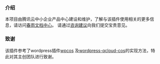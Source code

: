 ### 介绍
本项目由腾讯云中小企业产品中心建设和维护，了解与该插件使用相关的更多信息，请访问[春雨文档中心](https://openapp.qq.com/docs/Wordpress/cos.html)。
请通过[咨询建议](https://support.qq.com/products/164613)向我们提交宝贵意见。

### 致谢
该插件参考了wordpress插件[wpcos](https://github.com/lezaiyun/wpcos)
及[wordpress-qcloud-cos](https://github.com/sy-records/wordpress-qcloud-cos)的实现方法，特此对其主创团队进行致谢。